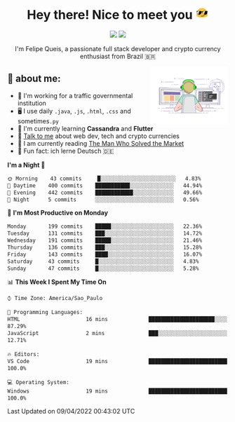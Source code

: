 
<h1 align="center">Hey there! Nice to meet you <img src="assets/sunglasses.gif" width="30"/></h1>

<p align="center">
  <a href="https://www.linkedin.com/in/fqueis"><img src="https://img.shields.io/badge/-LinkedIn-blue?style=flat&logo=Linkedin&logoColor=white" /></a>
  <a href="mailto:fqueis@gmail.com"><img src="https://img.shields.io/badge/-Gmail-c14438?style=flat&logo=Gmail&logoColor=white" /></a>
</p>

<p align="center">I'm Felipe Queis, a passionate full stack developer and crypto currency enthusiast from Brazil 🇧🇷</p>

<img width="35%" align="right" alt="fqueis" src="assets/profile.gif" /></p>

## 🤵 about me:

- 🏢 I'm working for a traffic governmental institution
- 🖥️ I use daily `.java`, `.js`, `.html`, `.css` and sometimes`.py`
- 🌱 I'm currently learning **Cassandra** and **Flutter**
- 💬 [Talk to me](https://github.com/fqueis/fqueis/discussions) about web dev, tech and crypto currencies
- 📖 I am currently reading [The Man Who Solved the Market](https://amzn.com/073521798X)
- 💭 Fun fact: ich lerne Deutsch 🇩🇪

<!--START_SECTION:waka-->
**I'm a Night 🦉** 

```text
🌞 Morning    43 commits     █░░░░░░░░░░░░░░░░░░░░░░░░   4.83% 
🌆 Daytime    400 commits    ███████████░░░░░░░░░░░░░░   44.94% 
🌃 Evening    442 commits    ████████████░░░░░░░░░░░░░   49.66% 
🌙 Night      5 commits      ░░░░░░░░░░░░░░░░░░░░░░░░░   0.56%

```
📅 **I'm Most Productive on Monday** 

```text
Monday       199 commits    █████░░░░░░░░░░░░░░░░░░░░   22.36% 
Tuesday      131 commits    ███░░░░░░░░░░░░░░░░░░░░░░   14.72% 
Wednesday    191 commits    █████░░░░░░░░░░░░░░░░░░░░   21.46% 
Thursday     136 commits    ███░░░░░░░░░░░░░░░░░░░░░░   15.28% 
Friday       143 commits    ████░░░░░░░░░░░░░░░░░░░░░   16.07% 
Saturday     43 commits     █░░░░░░░░░░░░░░░░░░░░░░░░   4.83% 
Sunday       47 commits     █░░░░░░░░░░░░░░░░░░░░░░░░   5.28%

```


📊 **This Week I Spent My Time On** 

```text
⌚︎ Time Zone: America/Sao_Paulo

💬 Programming Languages: 
HTML                     16 mins             █████████████████████░░░░   87.29% 
JavaScript               2 mins              ███░░░░░░░░░░░░░░░░░░░░░░   12.71%

🔥 Editors: 
VS Code                  19 mins             █████████████████████████   100.0%

💻 Operating System: 
Windows                  19 mins             █████████████████████████   100.0%

```


 Last Updated on 09/04/2022 00:43:02 UTC
<!--END_SECTION:waka-->
